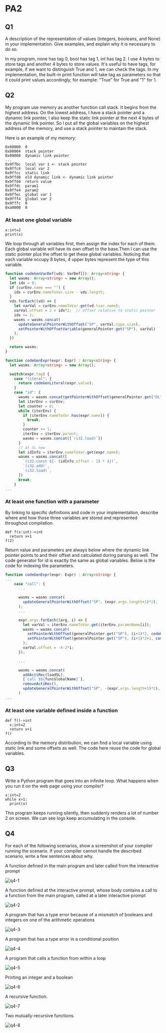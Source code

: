 # PA2

## Q1

A description of the representation of values (integers, booleans, and None) in your implementation. Give examples, and explain why it is necessary to do so.

In my program, none has tag 0, bool has tag 1, int has tag 2. I use 4 bytes to store tags and another 4 bytes to store values. It's useful to have tags, for example, if we want to distinguish True and 1, we can check the tags. In my implementation, the built-in print function will take tag as parameters so that it could print values accordingly, for example: "True" for True and "1" for 1.

## Q2

My program use memory as another function call stack. It begins from the highest address. On the lowest address, I have a stack pointer and a dynamic link pointer, I also keep the static link pointer at the next 4 bytes of the dynamic link pointer. So I put all the global variables on the highest address of the memory, and use a stack pointer to maintain the stack. 

Here is an example of my memory:

```
0x00000  0
0x00004  stack pointer
0x00008  dynamic link pointer
...
0x9ffbc  local var 1 <- stack pointer
0x9ffc4  local var 2
0x9ffcc  static link
0x9ffd0  old dynamic link <- dynamic link pointer
0x9ffd4  return value
0x9ffdc  param1
0x9ffe4  param2
0x9ffec  global var 1
0x9fff4  global var 2
0x9fffc  0
0xa0000  0
```

### At least one global variable

```
x:int=2
print(x)
```

We loop through all variables first, then assign the index for each of them. Each global variable will have its own offset to the base.Then I can use the static pointer plus the offset to get these global variables. Noticing that each variable occupy 8 bytes, 4 upper bytes represent the type of this variable.

```typescript
function codeGenVarDef(vds: VarDef[]): Array<string> {
  let wasms: Array<string> = new Array();
  let idx = 0;
  if (curEnv.name === "") {
    idx = curEnv.nameToVar.size - vds.length;
  }
  vds.forEach((vd) => {
    let varVal = curEnv.nameToVar.get(vd.tvar.name);
    varVal.offset = 2 + idx*2;  // offset relative to static pointer
    idx += 1;
    wasms = wasms.concat(
      updateGeneralPointerWithOffset("SP", varVal.type.size),
      setPointerWithOffsetVariable(generalPointer.get("SP"), varVal)
    );
  })

  return wasms;
}
```

```typescript
function codeGenExpr(expr: Expr) : Array<string> {
  let wasms: Array<string> = new Array();

  switch(expr.tag) {
    case "literal": {
      return codeGenLiteral(expr.value);
    }
    case "id": {
      wasms = wasms.concat(getPointerWithOffset(generalPointer.get("DL"), -1));  // pointer to current SL 
      let iterEnv = curEnv;
      let counter = 0;
      while (iterEnv) {
        if (iterEnv.nameToVar.has(expr.name)) {
          break;
        }
        counter += 1;
        iterEnv = iterEnv.parent;
        wasms = wasms.concat([`(i32.load)`])
      }
      // at SL now
      let idInfo = iterEnv.nameToVar.get(expr.name);
      wasms = wasms.concat([
        `(i32.const ${- (idInfo.offset - 1) * 4})`,
        `(i32.add)`,
        `(i32.load)`,
      ])
      break;
    }
...
```



### At least one function with a parameter

By linking to specific definitions and code in your implementation, describe where and how those three variables are stored and represented throughout compilation.

```
def f(x:int)->int
  return x+1
f(2)
```

Return value and parameters are always below where the dynamic link pointer points to and their offset and calculated during parsing as well. The code generator for id is exactly the same as global variables. Below is the code for indexing the parameters.

```typescript
function codeGenExpr(expr: Expr) : Array<string> {
...
    case "call": {
      ...

      wasms = wasms.concat(
        updateGeneralPointerWithOffset("SP", (expr.args.length+1)*2),
      );
      ...

      expr.args.forEach((arg, i) => {
        let varVal = iterEnv.nameToVar.get(iterEnv.paramsName[i]);
        wasms = wasms.concat(
          setPointerWithOffset(generalPointer.get("SP"), (i+1)*2, codeGenTag(varVal.type.tag)),
          setPointerWithOffset(generalPointer.get("SP"), (i+1)*2+1, codeGenExpr(arg))
        );
        varVal.offset = -4-2*i;
      });

      ...

      wasms = wasms.concat(
        addActiRec(loadSL),
        [`call $${funcGlobalName}`],
        removeActiRec(),
        updateGeneralPointerWithOffset("SP", -(expr.args.length+1)*2),
      )
...
```



### At least one variable defined inside a function

```
def f()->int
  x:int=2
  return x+1
f()
```

According to the memory distribution, we can find a local variable using static link and some offsets as well. The code here reuse the code for global variables. 

## Q3

Write a Python program that goes into an infinite loop. What happens when you run it on the web page using your compiler?

```
x:int=2
while x>1:
  print(x)
```

This program keeps running silently, then suddenly renders a lot of number 2 on screen. We can see logs keep accumulating in the console.

## Q4

For each of the following scenarios, show a screenshot of your compiler running the scenario. If your compiler cannot handle the described scenario, write a few sentences about why.

A function defined in the main program and later called from the interactive prompt

![q4-1](./imgs/q4-1.png)

A function defined at the interactive prompt, whose body contains a call to a function from the main program, called at a later interactive prompt

![q4-2](./imgs/q4-2.png)

A program that has a type error because of a mismatch of booleans and integers on one of the arithmetic operations

![q4-3](./imgs/q4-3.png)

A program that has a type error in a conditional position

![q4-4](./imgs/q4-4.png)

A program that calls a function from within a loop 

![q4-5](./imgs/q4-5.png)

Printing an integer and a boolean

![q4-6](./imgs/q4-6.png)



A recursive function.

![q4-7](./imgs/q4-7.png)

Two mutually-recursive functions.



![q4-8](./imgs/q4-8.png)



